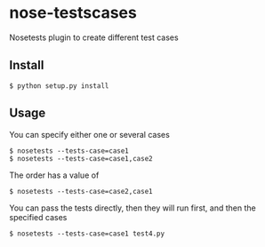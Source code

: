 nose-testscases
===============
Nosetests plugin to create different test cases

Install
------

    $ python setup.py install

Usage
------
You can specify either one or several cases

    $ nosetests --tests-case=case1
    $ nosetests --tests-case=case1,case2
The order has a value of

    $ nosetests --tests-case=case2,case1
You can pass the tests directly, then they will run first, and then the specified cases

    $ nosetests --tests-case=case1 test4.py
